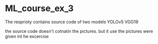 # ML_course_ex_3

The resprioty contains source code of two models
YOLOv5
VGG19

the source code doesn't cotnatin the pictures. but it use the pictures were given int he excercise
